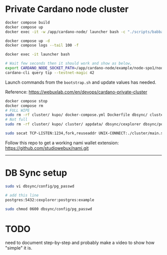 # Private Cardano node cluster

```bash
docker compose build
docker compose up
docker exec -it -w /app/cardano-node/ launcher bash -c "./scripts/babbage/mkfiles.sh"
```

```bash
docker compose up -d
docker compose logs --tail 100 -f
```

```bash
docker exec -it launcher bash

# Wait few seconds then it should work and show as below,
export CARDANO_NODE_SOCKET_PATH=/app/cardano-node/example/node-spo1/node.sock
cardano-cli query tip --testnet-magic 42
```

Launch commands from the `bootstrap.sh` and update values has needed.

Reference: https://webuxlab.com/en/devops/cardano-private-cluster

```bash
docker compose stop
docker compose rm
# FULL WIPE
sudo rm -rf cluster/ kupo/ docker-compose.yml Dockerfile dbsync/ cluster/ appdata/ tmp/
# Not full
sudo rm -rf cluster/ kupo/ cluster/ appdata/ dbsync/cexplorer dbsync/postgres tmp/
```

```bash
sudo socat TCP-LISTEN:1234,fork,reuseaddr UNIX-CONNECT:./cluster/main.sock
```

Follow this repo to get a working nami wallet extension: https://github.com/studiowebux/nami.git

---

# DB Sync setup

```bash
sudo vi dbsync/config/pg_passwd

# add this line
postgres:5432:cexplorer:postgres:example

sudo chmod 0600 dbsync/config/pg_passwd
```

# TODO

need to document step-by-step and probably make a video to show how "simple" it is.
